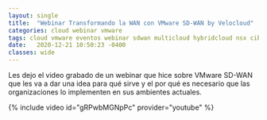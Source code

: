```yaml
---
layout: single
title:  "Webinar Transformando la WAN con VMware SD-WAN by Velocloud"
categories: cloud webinar vmware
tags: cloud vmware eventos webinar sdwan multicloud hybridcloud nsx ciberseguridad
date:   2020-12-21 10:50:23 -0400
classes: wide
---
```

Les dejo el video grabado de un webinar que hice sobre VMware SD-WAN que les va a dar una idea para qué sirve y el por qué es necesario que las organizaciones lo implementen en sus ambientes actuales.

{% include video id="gRPwbMGNpPc" provider="youtube" %}